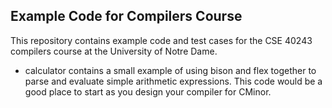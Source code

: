 Example Code for Compilers Course
---------------------------------

This repository contains example code and test cases
for the CSE 40243 compilers course at the University of Notre Dame.

- calculator contains a small example of using bison and flex
together to parse and evaluate simple arithmetic expressions.
This code would be a good place to start as you design your compiler
for CMinor.
 